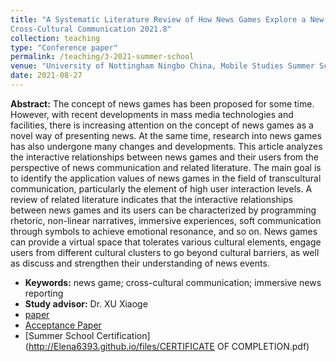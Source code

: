 ```yaml
---
title: "A Systematic Literature Review of How News Games Explore a New Path in the
Cross-Cultural Communication 2021.8"
collection: teaching
type: "Conference paper"
permalink: /teaching/3-2021-summer-school
venue: "University of Nottingham Ningbo China, Mobile Studies Summer School"
date: 2021-08-27
---
```

**Abstract:** The concept of news games has been proposed for some time. However, with recent developments in mass media technologies and facilities, there is increasing attention on the concept of news games as a novel way of presenting news. At the same time, research into news games has also undergone many changes and developments. This article analyzes the interactive relationships between news games and their users from the perspective of news communication and related literature. The main goal is to identify the application values of news games in the field of transcultural communication, particularly the element of high user interaction levels. A review of related literature indicates that the interactive relationships between news games and its users can be characterized by programming rhetoric, non-linear narratives, immersive experiences, soft communication through symbols to achieve emotional resonance, and so on. News games can provide a virtual space that tolerates various cultural elements, engage users from different cultural clusters to go beyond cultural barriers, as well as discuss and strengthen their understanding of news events.
* **Keywords:** news game; cross-cultural communication; immersive news reporting
* **Study advisor:** Dr. XU Xiaoge
* [paper](http://Elena6393.github.io/files/原文.pdf)
* [Acceptance Paper](http://Elena6393.github.io/files/录用函.pdf)
* [Summer School Certification](http://Elena6393.github.io/files/CERTIFICATE OF COMPLETION.pdf)
